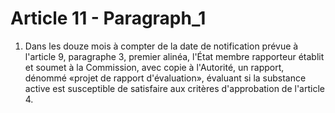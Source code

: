 # Article 11 - Paragraph_1

1. Dans les douze mois à compter de la date de notification prévue à l'article 9, paragraphe 3, premier alinéa, l'État membre rapporteur établit et soumet à la Commission, avec copie à l'Autorité, un rapport, dénommé «projet de rapport d'évaluation», évaluant si la substance active est susceptible de satisfaire aux critères d'approbation de l'article 4.
